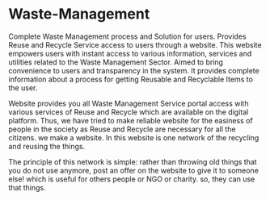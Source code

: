 # Waste-Management
Complete Waste Management process and Solution for users. Provides Reuse and Recycle Service access to users through a website. This website empowers users with instant access to various information, services and utilities related to the Waste Management Sector. Aimed to bring convenience to users and transparency in the system. It provides complete information about a process for getting Reusable and Recyclable Items to the user.

Website provides you all Waste Management Service portal access with various services of Reuse and Recycle which are available on the digital platform. Thus, we have tried to make reliable website for the easiness of people in the society as Reuse and Recycle are necessary for all the citizens. we make a website. In this website is one network of the recycling and reusing the things. 

The principle of this network is simple: rather than throwing old things that you do not use anymore, post an offer on the website to give it to someone else! which is useful for others people or NGO or charity. so, they can use that things.
